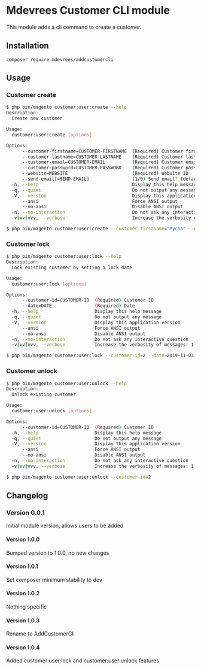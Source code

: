 # Mdevrees Customer CLI module
This module adds a cli command to create a customer.

## Installation
`composer require mdevrees/addcustomercli`

## Usage
### Customer create
```bash
$ php bin/magento customer:user:create --help
Description:
  Create new customer

Usage:
  customer:user:create [options]

Options:
      --customer-firstname=CUSTOMER-FIRSTNAME  (Required) Customer first name
      --customer-lastname=CUSTOMER-LASTNAME    (Required) Customer last name
      --customer-email=CUSTOMER-EMAIL          (Required) Customer email
      --customer-password=CUSTOMER-PASSWORD    (Required) Customer password
      --website=WEBSITE                        (Required) Website ID
      --send-email[=SEND-EMAIL]                (1/0) Send email? (default 0)
  -h, --help                                   Display this help message
  -q, --quiet                                  Do not output any message
  -V, --version                                Display this application version
      --ansi                                   Force ANSI output
      --no-ansi                                Disable ANSI output
  -n, --no-interaction                         Do not ask any interactive question
  -v|vv|vvv, --verbose                         Increase the verbosity of messages: 1 for normal output, 2 for more verbose output and 3 for debug
```

```bash
$ php bin/magento customer:user:create --customer-firstname="Mycha" --customer-lastname="De Vrees" --customer-email="m.devrees@gmail.com" --customer-password="password" --website="1"
```

### Customer lock
```bash
$ php bin/magento customer:user:lock --help
Description:
  Lock existing customer by setting a lock date

Usage:
  customer:user:lock [options]

Options:
      --customer-id=CUSTOMER-ID  (Required) Customer ID
      --date=DATE                (Required) Date
  -h, --help                     Display this help message
  -q, --quiet                    Do not output any message
  -V, --version                  Display this application version
      --ansi                     Force ANSI output
      --no-ansi                  Disable ANSI output
  -n, --no-interaction           Do not ask any interactive question
  -v|vv|vvv, --verbose           Increase the verbosity of messages: 1 for normal output, 2 for more verbose output and 3 for debug
```
```bash
$ php bin/magento customer:user:lock --customer-id=2 --date=2019-11-03
```

### Customer unlock
```bash
$ php bin/magento customer:user:unlock --help
Description:
  Unlock existing customer

Usage:
  customer:user:unlock [options]

Options:
      --customer-id=CUSTOMER-ID  (Required) Customer ID
  -h, --help                     Display this help message
  -q, --quiet                    Do not output any message
  -V, --version                  Display this application version
      --ansi                     Force ANSI output
      --no-ansi                  Disable ANSI output
  -n, --no-interaction           Do not ask any interactive question
  -v|vv|vvv, --verbose           Increase the verbosity of messages: 1 for normal output, 2 for more verbose output and 3 for debug
```

```bash
$ php bin/magento customer:user:unlock --customer-id=2
```


## Changelog
### Version 0.0.1
Initial module version, allows users to be added

#### Version 1.0.0
Bumped version to 1.0.0, no new changes

#### Version 1.0.1
Set composer minimum stability to dev

#### Version 1.0.2
Nothing specific

#### Version 1.0.3
Rename to AddCustomerCli

#### Version 1.0.4
Added customer:user:lock and customer:user:unlock features 